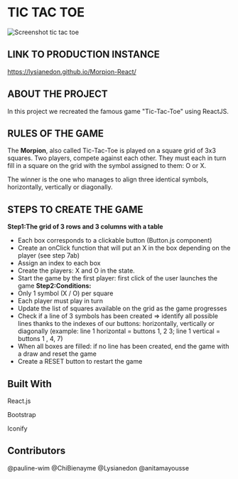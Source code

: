 # TIC TAC TOE
![Screenshot tic tac toe](https://github.com/Lysianedon/Morpion-React/blob/master/src/tictactoe.png?raw=true)

## LINK TO PRODUCTION INSTANCE
https://lysianedon.github.io/Morpion-React/

## ABOUT THE PROJECT
In this project we recreated the famous game "Tic-Tac-Toe" using ReactJS.

## RULES OF THE GAME

The **Morpion**, also called Tic-Tac-Toe is played on a square grid of 3x3 squares. Two players, compete against each other. They must each in turn fill in a square on the grid with the symbol assigned to them: O or X.

The winner is the one who manages to align three identical symbols, horizontally, vertically or diagonally.


## STEPS TO CREATE THE GAME

 **Step1:The grid of 3 rows and 3 columns with a table**
- Each box corresponds to a clickable button (Button.js component)
- Create an onClick function that will put an X in the box depending on the player (see step 7ab)
- Assign an index to each box
- Create the players: X and O in the state.
- Start the game by the first player: first click of the user launches the game
 **Step2:Conditions:**
- Only 1 symbol (X / O) per square
- Each player must play in turn
- Update the list of squares available on the grid as the game progresses
- Check if a line of 3 symbols has been created ⇒ identify all possible lines thanks to the indexes of our buttons: horizontally, vertically or diagonally (example: line 1 horizontal = buttons 1, 2 3; line 1 vertical = buttons 1 , 4, 7)
- When all boxes are filled: if no line has been created, end the game with a draw and reset the game
- Create a RESET button to restart the game

## Built With
React.js

Bootstrap

Iconify

## Contributors 
@pauline-wim
@ChiBienayme
@Lysianedon
@anitamayousse

